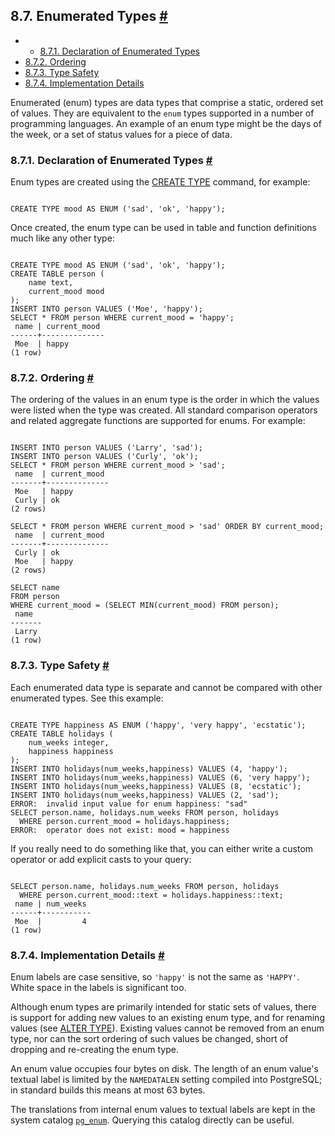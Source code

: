 ## 8.7. Enumerated Types [#](#DATATYPE-ENUM)

  * *   [8.7.1. Declaration of Enumerated Types](datatype-enum#DATATYPE-ENUM-DECLARATION)
  * [8.7.2. Ordering](datatype-enum#DATATYPE-ENUM-ORDERING)
  * [8.7.3. Type Safety](datatype-enum#DATATYPE-ENUM-TYPE-SAFETY)
  * [8.7.4. Implementation Details](datatype-enum#DATATYPE-ENUM-IMPLEMENTATION-DETAILS)

Enumerated (enum) types are data types that comprise a static, ordered set of values. They are equivalent to the `enum` types supported in a number of programming languages. An example of an enum type might be the days of the week, or a set of status values for a piece of data.

### 8.7.1. Declaration of Enumerated Types [#](#DATATYPE-ENUM-DECLARATION)

Enum types are created using the [CREATE TYPE](sql-createtype "CREATE TYPE") command, for example:

```

CREATE TYPE mood AS ENUM ('sad', 'ok', 'happy');
```

Once created, the enum type can be used in table and function definitions much like any other type:

```

CREATE TYPE mood AS ENUM ('sad', 'ok', 'happy');
CREATE TABLE person (
    name text,
    current_mood mood
);
INSERT INTO person VALUES ('Moe', 'happy');
SELECT * FROM person WHERE current_mood = 'happy';
 name | current_mood
------+--------------
 Moe  | happy
(1 row)
```

### 8.7.2. Ordering [#](#DATATYPE-ENUM-ORDERING)

The ordering of the values in an enum type is the order in which the values were listed when the type was created. All standard comparison operators and related aggregate functions are supported for enums. For example:

```

INSERT INTO person VALUES ('Larry', 'sad');
INSERT INTO person VALUES ('Curly', 'ok');
SELECT * FROM person WHERE current_mood > 'sad';
 name  | current_mood
-------+--------------
 Moe   | happy
 Curly | ok
(2 rows)

SELECT * FROM person WHERE current_mood > 'sad' ORDER BY current_mood;
 name  | current_mood
-------+--------------
 Curly | ok
 Moe   | happy
(2 rows)

SELECT name
FROM person
WHERE current_mood = (SELECT MIN(current_mood) FROM person);
 name
-------
 Larry
(1 row)
```

### 8.7.3. Type Safety [#](#DATATYPE-ENUM-TYPE-SAFETY)

Each enumerated data type is separate and cannot be compared with other enumerated types. See this example:

```

CREATE TYPE happiness AS ENUM ('happy', 'very happy', 'ecstatic');
CREATE TABLE holidays (
    num_weeks integer,
    happiness happiness
);
INSERT INTO holidays(num_weeks,happiness) VALUES (4, 'happy');
INSERT INTO holidays(num_weeks,happiness) VALUES (6, 'very happy');
INSERT INTO holidays(num_weeks,happiness) VALUES (8, 'ecstatic');
INSERT INTO holidays(num_weeks,happiness) VALUES (2, 'sad');
ERROR:  invalid input value for enum happiness: "sad"
SELECT person.name, holidays.num_weeks FROM person, holidays
  WHERE person.current_mood = holidays.happiness;
ERROR:  operator does not exist: mood = happiness
```

If you really need to do something like that, you can either write a custom operator or add explicit casts to your query:

```

SELECT person.name, holidays.num_weeks FROM person, holidays
  WHERE person.current_mood::text = holidays.happiness::text;
 name | num_weeks
------+-----------
 Moe  |         4
(1 row)
```

### 8.7.4. Implementation Details [#](#DATATYPE-ENUM-IMPLEMENTATION-DETAILS)

Enum labels are case sensitive, so `'happy'` is not the same as `'HAPPY'`. White space in the labels is significant too.

Although enum types are primarily intended for static sets of values, there is support for adding new values to an existing enum type, and for renaming values (see [ALTER TYPE](sql-altertype "ALTER TYPE")). Existing values cannot be removed from an enum type, nor can the sort ordering of such values be changed, short of dropping and re-creating the enum type.

An enum value occupies four bytes on disk. The length of an enum value's textual label is limited by the `NAMEDATALEN` setting compiled into PostgreSQL; in standard builds this means at most 63 bytes.

The translations from internal enum values to textual labels are kept in the system catalog [`pg_enum`](catalog-pg-enum "53.20. pg_enum"). Querying this catalog directly can be useful.